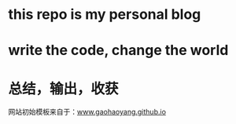 # this repo is my personal blog
# write the code, change the world
# 总结，输出，收获

网站初始模板来自于：www.gaohaoyang.github.io


